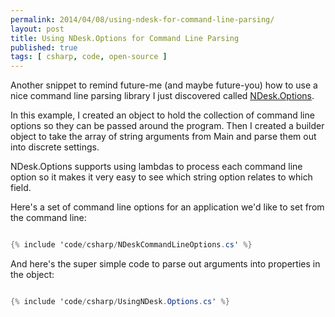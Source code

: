 ```yaml
---
permalink: 2014/04/08/using-ndesk-for-command-line-parsing/
layout: post
title: Using NDesk.Options for Command Line Parsing
published: true
tags: [ csharp, code, open-source ]
---
```


Another snippet to remind future-me (and maybe future-you) how to use a 
nice command line parsing library I just discovered called 
<a href="http://www.ndesk.org/Options" alt="link to ndesk">NDesk.Options</a>.

In this example, I created an object to hold the collection of command line 
options so they can be passed around the program. Then I created a builder object 
to take the array of string arguments from Main and parse them out into discrete 
settings.

NDesk.Options supports using lambdas to process each command line option so 
it makes it very easy to see which string option relates to which field.

Here's a set of command line options for an application we'd like to set from the 
command line:

```csharp

{% include 'code/csharp/NDeskCommandLineOptions.cs' %}

```

And here's the super simple code to parse out arguments into properties in the object:

```csharp

{% include 'code/csharp/UsingNDesk.Options.cs' %}

```




